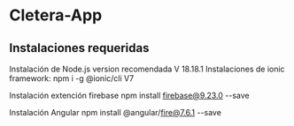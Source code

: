 # Cletera-App
## Instalaciones requeridas

Instalación de Node.js version recomendada V 18.18.1
Instalaciones de ionic framework: npm i -g @ionic/cli V7


Instalación extención firebase
npm install firebase@9.23.0 --save

Instalación Angular
npm install @angular/fire@7.6.1 --save
